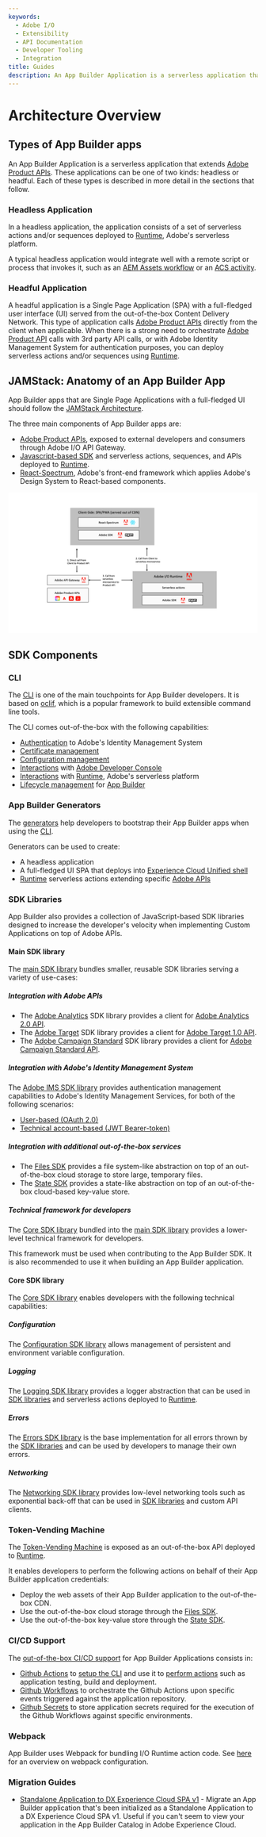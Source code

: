 ```yaml
---
keywords:
  - Adobe I/O
  - Extensibility
  - API Documentation
  - Developer Tooling
  - Integration
title: Guides
description: An App Builder Application is a serverless application that extends Adobe Product APIs. These applications can be one of two kinds: headless or headful. Each of these types is described in more detail in the sections that follow.
---
```


# Architecture Overview

## Types of App Builder apps

An App Builder Application is a serverless application that extends [Adobe Product APIs](/apis).
These applications can be one of two kinds: headless or headful. Each of these types is described in more detail in the sections that follow.

### Headless Application

In a headless application, the application consists of a set of serverless actions and/or sequences deployed to [Runtime](/apis/experienceplatform/runtime), Adobe's serverless platform.

A typical headless application would integrate well with a remote script or process that invokes it, such as an [AEM Assets workflow](https://docs.adobe.com/content/help/en/experience-manager-65/assets/using/assets-workflow.html) or an [ACS activity](https://docs.adobe.com/content/help/en/campaign-standard/using/managing-processes-and-data/data-management-activities/external-api.html).

### Headful Application

A headful application is a Single Page Application (SPA) with a full-fledged user interface (UI) served from the out-of-the-box Content Delivery Network. This type of application calls [Adobe Product APIs](/apis) directly from the client when applicable. When there is a strong need to orchestrate [Adobe Product API](/apis) calls with 3rd party API calls, or with Adobe Identity Management System for authentication purposes, you can deploy serverless actions and/or sequences using [Runtime](/apis/experienceplatform/runtime).

## JAMStack: Anatomy of an App Builder App

App Builder apps that are Single Page Applications with a full-fledged UI should follow the [JAMStack Architecture](https://jamstack.org/).

The three main components of App Builder apps are:

- [Adobe Product APIs](/apis), exposed to external developers and consumers through Adobe I/O API Gateway.
- [Javascript-based SDK](https://github.com/adobe/aio-sdk) and serverless actions, sequences, and APIs deployed to [Runtime](/apis/experienceplatform/runtime).
- [React-Spectrum](https://react-spectrum.adobe.com/), Adobe's front-end framework which applies Adobe's Design System to React-based components.

![JAMStack Architecture](../images/jamstack-anatomy-application-march2021.png)

## SDK Components

### CLI

The [CLI](https://github.com/adobe/aio-cli) is one of the main touchpoints for App Builder developers. It is based on [oclif](https://oclif.io/), which is a popular framework to build extensible command line tools.

The CLI comes out-of-the-box with the following capabilities:

- [Authentication](https://github.com/adobe/aio-cli-plugin-auth) to Adobe's Identity Management System
- [Certificate management](https://github.com/adobe/aio-cli-plugin-certificate)
- [Configuration management](https://github.com/adobe/aio-cli-plugin-certificate)
- [Interactions](https://github.com/adobe/aio-cli-plugin-console) with [Adobe Developer Console](/console)
- [Interactions](https://github.com/adobe/aio-cli-plugin-runtime) with [Runtime](/apis/experienceplatform/runtime), Adobe's serverless platform
- [Lifecycle management](https://github.com/adobe/aio-cli-plugin-app) for [App Builder](/app-builder)

### App Builder Generators

The [generators](https://github.com/adobe/generator-aio-app) help developers to bootstrap their App Builder apps when using the [CLI](https://github.com/adobe/aio-cli).

Generators can be used to create:

- A headless application
- A full-fledged UI SPA that deploys into [Experience Cloud Unified shell](http://experiencecloud.adobe.com/)
- [Runtime](/apis/experienceplatform/runtime) serverless actions extending specific [Adobe APIs](/apis)

### SDK Libraries

App Builder also provides a collection of JavaScript-based SDK libraries designed to increase the developer's velocity when implementing Custom Applications on top of Adobe APIs.

#### Main SDK library

The [main SDK library](https://github.com/adobe/aio-sdk) bundles smaller, reusable SDK libraries serving a variety of use-cases:

##### Integration with Adobe APIs

- The [Adobe Analytics](https://github.com/adobe/aio-lib-analytics) SDK library provides a client for [Adobe Analytics 2.0 API](https://adobedocs.github.io/analytics-2.0-apis/).
- The [Adobe Target](https://github.com/adobe/aio-lib-target) SDK library provides a client for [Adobe Target 1.0 API](https://developers.adobetarget.com/api/).
- The [Adobe Campaign Standard](https://github.com/adobe/aio-lib-campaign-standard) SDK library provides a client for [Adobe Campaign Standard API](https://experienceleague.adobe.com/docs/campaign-standard/using/working-with-apis/get-started-apis.html?lang=en).

##### Integration with Adobe's Identity Management System

The [Adobe IMS SDK library](https://github.com/adobe/aio-lib-core-ims) provides authentication management capabilities to Adobe's Identity Management Services, for both of the following scenarios:

- [User-based (OAuth 2.0)](https://github.com/adobe/aio-lib-core-ims-oauth)
- [Technical account-based (JWT Bearer-token)](https://github.com/adobe/aio-lib-core-ims-jwt)

##### Integration with additional out-of-the-box services 

- The [Files SDK](https://github.com/adobe/aio-lib-files) provides a file system-like abstraction on top of an out-of-the-box cloud storage to store large, temporary files.
- The [State SDK](https://github.com/adobe/aio-lib-state) provides a state-like abstraction on top of an out-of-the-box cloud-based key-value store.

##### Technical framework for developers

The [Core SDK library](https://github.com/adobe/aio-sdk-core) bundled into the [main SDK library](https://github.com/adobe/aio-sdk) provides a lower-level technical framework for developers.   

This framework must be used when contributing to the App Builder SDK. It is also recommended to use it when building an App Builder application.

#### Core SDK library

The [Core SDK library](https://github.com/adobe/aio-sdk-core) enables developers with the following technical capabilities:

##### Configuration

The [Configuration SDK library](https://github.com/adobe/aio-lib-core-config) allows management of persistent and environment variable configuration.

##### Logging

The [Logging SDK library](https://github.com/adobe/aio-lib-core-logging) provides a logger abstraction that can be used in [SDK libraries](https://github.com/adobe/aio-sdk) and serverless actions deployed to [Runtime](/apis/experienceplatform/runtime).

##### Errors

The [Errors SDK library](https://github.com/adobe/aio-lib-core-errors) is the base implementation for all errors thrown by the [SDK libraries](https://github.com/adobe/aio-sdk) and can be used by developers to manage their own errors.

##### Networking

The [Networking SDK library](https://github.com/adobe/aio-lib-core-networking) provides low-level networking tools such as exponential back-off that can be used in [SDK libraries](https://github.com/adobe/aio-sdk) and custom API clients.

### Token-Vending Machine

The [Token-Vending Machine](https://github.com/adobe/aio-tvm) is exposed as an out-of-the-box API deployed to [Runtime](/apis/experienceplatform/runtime).

It enables developers to perform the following actions on behalf of their App Builder application credentials:

- Deploy the web assets of their App Builder application to the out-of-the-box CDN.
- Use the out-of-the-box cloud storage through the [Files SDK](https://github.com/adobe/aio-lib-files).
- Use the out-of-the-box key-value store through the [State SDK](https://github.com/adobe/aio-lib-state).

### CI/CD Support

The [out-of-the-box CI/CD support](./deployment/ci_cd_for_firefly_apps.md) for App Builder Applications consists in:

- [Github Actions](https://github.com/features/actions) to [setup the CLI](https://github.com/adobe/aio-cli-setup-action) and use it to [perform actions](https://github.com/adobe/aio-apps-action) such as application testing, build and deployment.
- [Github Workflows](https://help.github.com/en/actions/configuring-and-managing-workflows/configuring-a-workflow) to orchestrate the Github Actions upon specific events triggered against the application repository.
- [Github Secrets](https://help.github.com/en/actions/configuring-and-managing-workflows/creating-and-storing-encrypted-secrets) to store application secrets required for the execution of the Github Workflows against specific environments.

### Webpack 

App Builder uses Webpack for bundling I/O Runtime action code. See [here](/guides/webpack-configuration) for an overview on webpack configuration.

### Migration Guides 

- [Standalone Application to DX Experience Cloud SPA v1](migrations/standalone_to_dx_experience_cloud_spa.md) - Migrate an App Builder application that's been initialized as a Standalone Application to a DX Experience Cloud SPA v1. Useful if you can't seem to view your application in the App Builder Catalog in Adobe Experience Cloud. 
